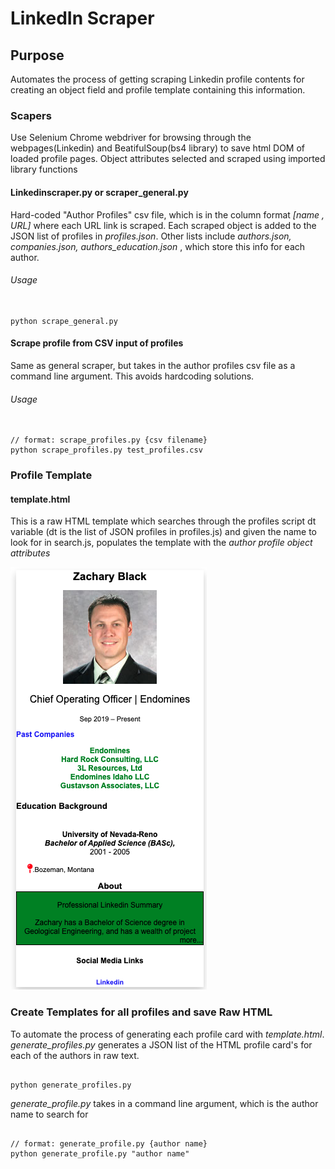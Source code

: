 # LinkedIn Scraper

## Purpose

Automates the process of getting scraping Linkedin profile contents for creating an object field and profile template containing this information. 

### Scapers

Use Selenium Chrome webdriver for browsing through the webpages(Linkedin) and BeatifulSoup(bs4 library) to save html DOM of loaded profile pages. Object attributes selected and scraped using imported library functions

#### Linkedinscraper.py or scraper_general.py

Hard-coded "Author Profiles" csv file, which is in the column format *[name , URL]* where each URL link is scraped. Each scraped object is added to the JSON list of profiles in *profiles.json*. Other lists include *authors.json, companies.json, authors_education.json* , which store this info for each author. 

###### _Usage_

<pre><code>
python scrape_general.py
</code></pre>

#### Scrape profile from CSV input of profiles

Same as general scraper, but takes in the author profiles csv file as a command line argument. This avoids hardcoding solutions.

###### _Usage_

<pre><code>
// format: scrape_profiles.py {csv filename}
python scrape_profiles.py test_profiles.csv
</code></pre>

### Profile Template

#### template.html

This is a raw HTML template which searches through the profiles script dt variable (dt is the list of JSON profiles in profiles.js) and given the name to look for in search.js, populates the template with the *author profile object attributes*

<img src="https://github.com/mkhanyisig/RandomCodeSamples/blob/master/Screen%20Shot%202020-09-02%20at%201.10.54%20AM.png">

### Create Templates for all profiles and save Raw HTML

To automate the process of generating each profile card with *template.html*. 
*generate_profiles.py* generates a JSON list of the HTML profile card's for each of the authors in raw text. 
<pre><code>
python generate_profiles.py 
</code></pre>
*generate_profile.py* takes in a command line argument, which is the author name to search for
<pre><code>
// format: generate_profile.py {author name}
python generate_profile.py "author name"
</code></pre>






